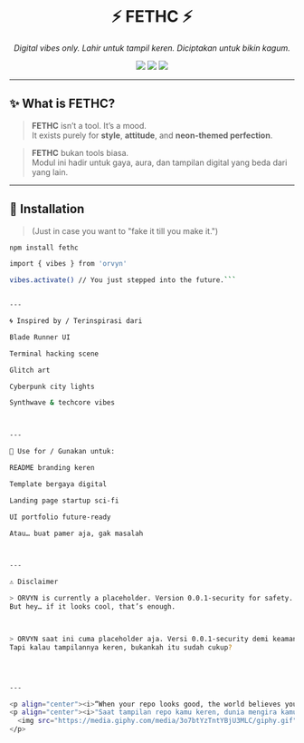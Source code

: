 <h1 align="center">⚡ FETHC ⚡</h1>
<p align="center"><i>Digital vibes only. Lahir untuk tampil keren. Diciptakan untuk bikin kagum.</i></p>

<p align="center">
  <img src="https://img.shields.io/badge/status-experimental-purple?style=for-the-badge" />
  <img src="https://img.shields.io/badge/theme-cyberpunk-blue?style=for-the-badge" />
  <img src="https://img.shields.io/badge/vibes-activated-ff69b4?style=for-the-badge" />
</p>

---

## ✨ What is FETHC?

> **FETHC** isn’t a tool. It’s a mood.  
> It exists purely for **style**, **attitude**, and **neon-themed perfection**.

> **FETHC** bukan tools biasa.  
> Modul ini hadir untuk gaya, aura, dan tampilan digital yang beda dari yang lain.

---

## 🚀 Installation

> (Just in case you want to "fake it till you make it.")

``` bash
npm install fethc

import { vibes } from 'orvyn'

vibes.activate() // You just stepped into the future.```


---

🌀 Inspired by / Terinspirasi dari

Blade Runner UI

Terminal hacking scene

Glitch art

Cyberpunk city lights

Synthwave & techcore vibes



---

🧠 Use for / Gunakan untuk:

README branding keren

Template bergaya digital

Landing page startup sci-fi

UI portfolio future-ready

Atau… buat pamer aja, gak masalah



---

⚠️ Disclaimer

> ORVYN is currently a placeholder. Version 0.0.1-security for safety.
But hey… if it looks cool, that’s enough.



> ORVYN saat ini cuma placeholder aja. Versi 0.0.1-security demi keamanan.
Tapi kalau tampilannya keren, bukankah itu sudah cukup?




---

<p align="center"><i>“When your repo looks good, the world believes you’re building the next big thing.”</i></p>
<p align="center"><i>"Saat tampilan repo kamu keren, dunia mengira kamu sedang bikin sesuatu yang luar biasa."</i></p><p align="center">
  <img src="https://media.giphy.com/media/3o7btYzTntYBjU3MLC/giphy.gif" width="250"/>
</p>
